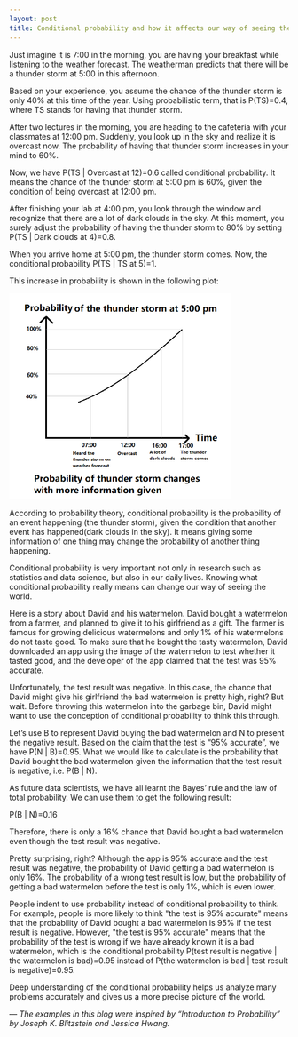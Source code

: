 ```yaml
---
layout: post
title: Conditional probability and how it affects our way of seeing the world
---
```


Just imagine it is 7:00 in the morning, you are having your breakfast while listening to the weather forecast. The weatherman predicts that there will be a thunder storm at 5:00 in this afternoon. 

Based on your experience, you assume the chance of the thunder storm is only 40% at this time of the year. Using probabilistic term, that is P(TS)=0.4, where TS stands for having that thunder storm. 

After two lectures in the morning, you are heading to the cafeteria with your classmates at 12:00 pm. Suddenly, you look up in the sky and realize it is overcast now. The probability of having that thunder storm increases in your mind to 60%. 

Now, we have P(TS \| Overcast at 12)=0.6 called conditional probability. It means the chance of the thunder storm at 5:00 pm is 60%, given the condition of being overcast at 12:00 pm.

After finishing your lab at 4:00 pm, you look through the window and recognize that there are a lot of dark clouds in the sky. At this moment, you surely adjust the probability of having the thunder storm to 80% by setting P(TS \| Dark clouds at 4)=0.8. 

When you arrive home at 5:00 pm, the thunder storm comes. Now, the conditional probability P(TS \| TS at 5)=1.

This increase in probability is shown in the following plot:

<img src="../images/conditional_prob.png" width="400"/>

According to probability theory, conditional probability is the probability of an event happening (the thunder storm), given the condition that another event has happened(dark clouds in the sky). It means giving some information of one thing may change the probability of another thing happening.

Conditional probability is very important not only in research such as statistics and data science, but also in our daily lives. Knowing what conditional probability really means can change our way of seeing the world.

Here is a story about David and his watermelon. David bought a watermelon from a farmer, and planned to give it to his girlfriend as a gift. The farmer is famous for growing delicious watermelons and only 1% of his watermelons do not taste good. To make sure that he bought the tasty watermelon, David downloaded an app using the image of the watermelon to test whether it tasted good, and the developer of the app claimed that the test was 95% accurate.

Unfortunately, the test result was negative. In this case, the chance that David might give his girlfriend the bad watermelon is pretty high, right? But wait. Before throwing this watermelon into the garbage bin, David might want to use the conception of conditional probability to think this through.

Let’s use B to represent David buying the bad watermelon and N to present the negative result. Based on the claim that the test is “95% accurate”, we have P(N \| B)=0.95. What we would like to calculate is the probability that David bought the bad watermelon given the information that the test result is negative, i.e. P(B | N).

As future data scientists, we have all learnt the Bayes’ rule and the law of total probability. We can use them to get the following result:

P(B \| N)=0.16

Therefore, there is only a 16% chance that David bought a bad watermelon even though the test result was negative.

Pretty surprising, right? Although the app is 95% accurate and the test result was negative, the probability of David getting a bad watermelon is only 16%. The probability of a wrong test result is low, but the probability of getting a bad watermelon before the test is only 1%, which is even lower. 

People indent to use probability instead of conditional probability to think. For example, people is more likely to think "the test is 95% accurate" means that the probability of David bought a bad watermelon is 95% if the test result is negative. However, "the test is 95% accurate" means that the probability of the test is wrong if we have already known it is a bad watermelon, which is the conditional probability P(test result is negative \| the watermelon is bad)=0.95 instead of P(the watermelon is bad \| test result is negative)=0.95.

Deep understanding of the conditional probability helps us analyze many problems accurately and gives us a more precise picture of the world.

— *The examples in this blog were inspired by “Introduction to Probability” by Joseph K. Blitzstein and Jessica Hwang.*
